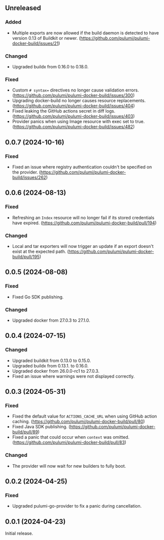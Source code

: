## Unreleased

### Added

- Multiple exports are now allowed if the build daemon is detected to have
  version 0.13 of Buildkit or newer. (<https://github.com/pulumi/pulumi-docker-build/issues/21>)

### Changed

- Upgraded buildx from 0.16.0 to 0.18.0.

### Fixed

- Custom `# syntax=` directives no longer cause validation errors. (<https://github.com/pulumi/pulumi-docker-build/issues/300>)
- Upgrading docker-build no longer causes resource replacements. (<https://github.com/pulumi/pulumi-docker-build/issues/404>)
- Fixed leaking the GitHub actions secret in diff logs. (<https://github.com/pulumi/pulumi-docker-build/issues/403>)
- Provider panics when using Image resource with exec set to true. (<https://github.com/pulumi/pulumi-docker-build/issues/482>)

## 0.0.7 (2024-10-16)

### Fixed

- Fixed an issue where registry authentication couldn't be specified on the
  provider. (<https://github.com/pulumi/pulumi-docker-build/issues/262>)

## 0.0.6 (2024-08-13)

### Fixed

- Refreshing an `Index` resource will no longer fail if its stored credentials
  have expired. (<https://github.com/pulumi/pulumi-docker-build/pull/194>)

### Changed

- Local and tar exporters will now trigger an update if an export doesn't exist
  at the expected path. (<https://github.com/pulumi/pulumi-docker-build/pull/195>)

## 0.0.5 (2024-08-08)

### Fixed

- Fixed Go SDK publishing.

### Changed

- Upgraded docker from 27.0.3 to 27.1.0.

## 0.0.4 (2024-07-15)

### Changed

- Upgraded buildkit from 0.13.0 to 0.15.0.
- Upgraded buildx from 0.13.1. to 0.16.0.
- Upgraded docker from 26.0.0-rc1 to 27.0.3.
- Fixed an issue where warnings were not displayed correctly.

## 0.0.3 (2024-05-31)

### Fixed

- Fixed the default value for `ACTIONS_CACHE_URL` when using GitHub action caching. (<https://github.com/pulumi/pulumi-docker-build/pull/80>)
- Fixed Java SDK publishing. (<https://github.com/pulumi/pulumi-docker-build/pull/89>)
- Fixed a panic that could occur when `context` was omitted. (<https://github.com/pulumi/pulumi-docker-build/pull/83>)

### Changed

- The provider will now wait for new builders to fully boot.

## 0.0.2 (2024-04-25)

### Fixed

- Upgraded pulumi-go-provider to fix a panic during cancellation.

## 0.0.1 (2024-04-23)

Initial release.
